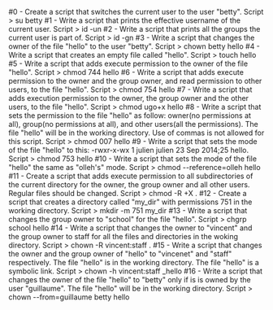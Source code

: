 #0 - Create a script that switches the current user to the user "betty".
	Script > su betty
#1 - Write a script that prints the effective username of the current user.
	Script > id -un
#2 - Write a script that prints all the groups the current user is part of.
	Script > id -gn
#3 - Write a script that changes the owner of the file "hello" to the user "betty".
	Script > chown betty hello
#4 - Write a script that creates an empty file called "hello".
	Script > touch hello
#5 - Write a script that adds execute permission to the owner of the file "hello".
	Script > chmod 744 hello
#6 - Write a script that adds execute permission to the owner and the group owner, and read permission to other users, to the file "hello".
	Script > chmod 754 hello
#7 - Write a script that adds execution permission to the owner, the group owner and the other users, to the file "hello".
	Script > chmod ugo+x hello
#8 - Write a script that sets the permission to the file "hello" as follow: owner(no permissions at all), group(no permissions at all), and other users(all the permissions). The file "hello" will be in the working directory. Use of commas is not allowed for this script.
	Script > chmod 007 hello
#9 - Write a script that sets the mode of the file "hello" to this: -rwxr-x-wx 1 julien julien 23 Sep 2014;25 hello.
	Script > chmod 753 hello
#10 - Write a script that sets the mode of the file "hello" the same as "olleh's" mode.
	Script > chmod --reference=olleh hello
#11 - Create a script that adds execute permission to all subdirectories of the current directory for the owner, the group owner and all other users. Regular files should be changed.
	Script > chmod -R +X .
#12 - Create a script that creates a directory called "my_dir" with permissions 751 in the working directory.
	Script > mkdir -m 751 my_dir
#13 - Write a script that changes the group owner to "school" for the file "hello".
	Script > chgrp school hello
#14 - Write a script that changes the owner to "vincent" and the group owner to staff for all the files and directories in the woking directory.
	Script > chown -R vincent:staff .
#15 - Write a script that changes the owner and the group owner of "hello" to "vincenet" and "staff" respectively. The file "hello" is in the working directory. The file "hello" is a symbolic link.
	Script > chown -h vincent:staff _hello
#16 - Write a script that changes the owner of the file "hello" to "betty" only if is is owned by the user "guillaume". The file "hello" will be in the working directory.
        Script > chown --from=guillaume betty hello
